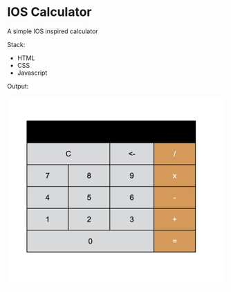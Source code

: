 # IOS Calculator

A simple IOS inspired calculator

Stack:

-   HTML
-   CSS
-   Javascript

Output:

![output](./images/output.png "Calculator")
